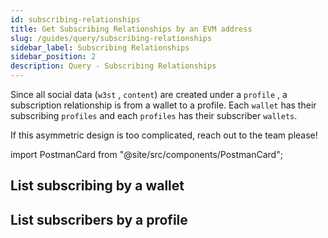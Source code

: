 ```yaml
---
id: subscribing-relationships
title: Get Subscribing Relationships by an EVM address
slug: /guides/query/subscribing-relationships
sidebar_label: Subscribing Relationships
sidebar_position: 2
description: Query - Subscribing Relationships
---
```


Since all social data (`w3st` , `content`) are created under a `profile` , a subscription relationship is from a wallet to a profile. Each `wallet` has their subscribing `profiles` and each `profiles` has their subscriber `wallets`.

If this asymmetric design is too complicated, reach out to the team please!

import PostmanCard from "@site/src/components/PostmanCard";

## List subscribing by a wallet

<PostmanCard 
  queryURL="https://www.postman.com/cyberconnect-v2/workspace/cyberconnect-v2/request/20133006-230330ca-655c-4ed8-b958-f3753f02bdaf"
  exampleURL="https://www.postman.com/cyberconnect-v2/workspace/cyberconnect-v2/example/20133006-b1a67a0c-5b51-48cd-92a9-e793f57cd0c7"
/>

## List subscribers by a profile

<PostmanCard 
  queryURL="https://www.postman.com/cyberconnect-v2/workspace/cyberconnect-v2/request/20133006-0ff5d939-ea20-4e70-9aa0-7efcb3fa7937"
  exampleURL="https://www.postman.com/cyberconnect-v2/workspace/cyberconnect-v2/example/20133006-978e8d18-f07c-43ef-81f7-c10f5a789959"
/>
